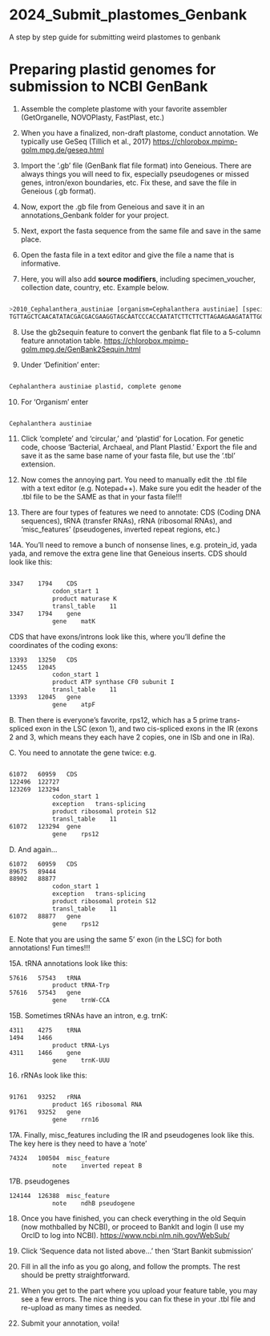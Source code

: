 # 2024_Submit_plastomes_Genbank
A step by step guide for submitting weird plastomes to genbank

# Preparing plastid genomes for submission to NCBI GenBank

 1. Assemble the complete plastome with your favorite assembler (GetOrganelle, NOVOPlasty, FastPlast, etc.)

 2. When you have a finalized, non-draft plastome, conduct annotation. We typically use GeSeq (Tillich et al., 2017) https://chlorobox.mpimp-golm.mpg.de/geseq.html

 3. Import the ‘.gb’ file (GenBank flat file format) into Geneious. There are always things you will need to fix, especially pseudogenes or missed genes, intron/exon boundaries, etc. Fix these, and save the file in Geneious (.gb format).

 4. Now, export the .gb file from Geneious and save it in an annotations_Genbank folder for your project. 

 5. Next, export the fasta sequence from the same file and save in the same place. 

 6. Open the fasta file in a text editor and give the file a name that is informative. 

 7. Here, you will also add __source modifiers__, including specimen_voucher, collection date, country, etc. Example below.

```bash

>2010_Cephalanthera_austiniae [organism=Cephalanthera austiniae] [specimen_voucher=CFB 593c OR] [country=USA] [lineage=Eukaryota; Viridiplantae; Streptophyta; Streptophytina; Embryophyta; Tracheophyta; Euphyllophyta; Spermatophyta; Magnoliopsida; Mesangiospermae; Liliopsida; Petrosaviidae; Asparagales; Orchidaceae; Epidendroideae; Neottieae; Cephalanthera]
TGTTAGCTCAACATATACGACGACGAAGGTAGCAATCCCACCAATATCTTCTTCTTAGAAGAAGATATTGGTGGGATTGCTACCTTCAAAAAT…

```

 8. Use the gb2sequin feature to convert the genbank flat file to a 5-column feature annotation table. https://chlorobox.mpimp-golm.mpg.de/GenBank2Sequin.html


 9. Under ‘Definition’ enter:

```bash

Cephalanthera austiniae plastid, complete genome

```

 10. For ‘Organism’ enter

```bash

Cephalanthera austiniae

```

 11. Click ‘complete’ and ‘circular,’ and ‘plastid’ for Location. For genetic code, choose ‘Bacterial, Archaeal, and Plant Plastid.’ Export the file and save it as the same base name of your fasta file, but use the ‘.tbl’ extension.


 12. Now comes the annoying part. You need to manually edit the .tbl file with a text editor (e.g. Notepad++). Make sure you edit the header of the .tbl file to be the SAME as that in your fasta file!!!

 13. There are four types of features we need to annotate: CDS (Coding DNA sequences), tRNA (transfer RNAs), rRNA (ribosomal RNAs), and ‘misc_features’ (pseudogenes, inverted repeat regions, etc.)

 14A. You’ll need to remove a bunch of nonsense lines, e.g. protein_id, yada yada, and remove the extra gene line that Geneious inserts. CDS should look like this:

```bash

3347	1794	CDS
			codon_start	1
			product	maturase K
			transl_table	11
3347	1794	gene
			gene	matK

```

 CDS that have exons/introns look like this, where you’ll define the coordinates of the coding exons:

```bash
13393	13250	CDS
12455	12045
			codon_start	1
			product	ATP synthase CF0 subunit I
			transl_table	11
13393	12045	gene
			gene	atpF

```

 B. Then there is everyone’s favorite, rps12, which has a 5 prime trans-spliced exon in the LSC (exon 1), and two cis-spliced exons in the IR (exons 2 and 3, which means they each have 2 copies, one in ISb and one in IRa). 

 C. You need to annotate the gene twice: e.g.

```bash

61072	60959	CDS
122496	122727
123269	123294
			codon_start	1
			exception	trans-splicing
			product	ribosomal protein S12
			transl_table	11
61072	123294	gene
			gene	rps12

```

 D. And again…

```bash
61072	60959	CDS
89675	89444
88902	88877
			codon_start	1
			exception	trans-splicing
			product	ribosomal protein S12
			transl_table	11
61072	88877	gene
			gene	rps12

```

 E. Note that you are using the same 5’ exon (in the LSC) for both annotations! Fun times!!!
 

15A. tRNA annotations look like this:

```bash
57616	57543	tRNA
			product	tRNA-Trp
57616	57543	gene
			gene	trnW-CCA
```

 15B. Sometimes tRNAs have an intron, e.g. trnK:

```bash
4311	4275	tRNA
1494	1466
			product	tRNA-Lys
4311	1466	gene
			gene	trnK-UUU
```

 16. rRNAs look like this:

```bash

91761	93252	rRNA
			product	16S ribosomal RNA
91761	93252	gene
			gene	rrn16
```

 17A. Finally, misc_features including the IR and pseudogenes look like this. The key here is they need to have a ‘note’

```bash
74324	100504	misc_feature
			note	inverted repeat B
``` 

 17B. pseudogenes

```bash
124144	126388	misc_feature
			note	ndhB pseudogene
```

 18. Once you have finished, you can check everything in the old Sequin (now mothballed by NCBI), or proceed to BankIt and login (I use my OrcID to log into NCBI). https://www.ncbi.nlm.nih.gov/WebSub/

 19. Click ‘Sequence data not listed above…’ then ‘Start Bankit submission’

 20. Fill in all the info as you go along, and follow the prompts. The rest should be pretty straightforward.

 21. When you get to the part where you upload your feature table, you may see a few errors. The nice thing is you can fix these in your .tbl file and re-upload as many times as needed.

 22. Submit your annotation, voila!





